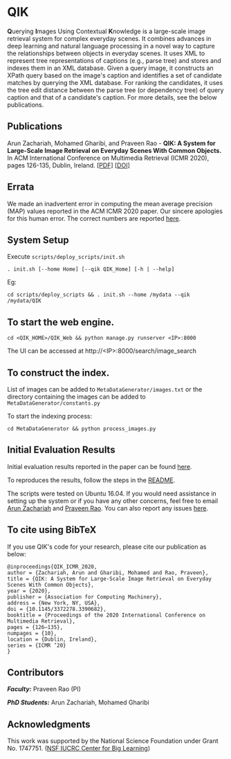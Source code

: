 # QIK
**Q**uerying **I**mages Using Contextual **K**nowledge is a large-scale image retrieval system for complex everyday scenes. It combines advances in deep learning and natural language processing in a novel way to capture the relationships between objects in everyday scenes. It uses XML to represent tree representations of captions (e.g., parse tree) and stores and indexes them in an XML database. Given a query image, it constructs an XPath query based on the image's caption and identifies a set of candidate matches by querying the XML database. For ranking the candidates, it uses the tree edit distance between the parse tree (or dependency tree) of query caption and that of a candidate's caption. For more details, see the below publications.

## Publications
Arun Zachariah, Mohamed Gharibi, and Praveen Rao - **QIK: A System for Large-Scale Image Retrieval on Everyday Scenes With Common Objects.** In ACM International Conference on Multimedia Retrieval (ICMR 2020), pages 126-135, Dublin, Ireland. [[PDF]](https://drive.google.com/file/d/1hcqZRtRFHK2eC39D8p2j-pCbl2CgVsvl/view) [[DOI]](https://doi.org/10.1145/3372278.3390682)


## Errata
We made an inadvertent error in computing the mean average precision (MAP) values reported in the ACM ICMR 2020 paper. Our sincere apologies for this human error. The correct numbers are reported [here](https://github.com/MU-Data-Science/QIK/tree/master/QIK_Evaluation#results).

## System Setup

Execute `scripts/deploy_scripts/init.sh`

```
. init.sh [--home Home] [--qik QIK_Home] [-h | --help]
```
Eg:
```
cd scripts/deploy_scripts && . init.sh --home /mydata --qik /mydata/QIK
```

## To start the web engine.
```
cd <QIK_HOME>/QIK_Web && python manage.py runserver <IP>:8000
```

The UI can be accessed at http://\<IP\>:8000/search/image_search

## To construct the index.
List of images can be added to `MetaDataGenerator/images.txt` or the directory containing the images can be added to `MetaDataGenerator/constants.py`

To start the indexing process:
```
cd MetaDataGenerator && python process_images.py
```

## Initial Evaluation Results
Initial evaluation results reported in the paper can be found [here](Documents/QIK_ICMR_Eval_Final.xlsx).

To reproduces the results, follow the steps in the [README](QIK_Evaluation/README.md).

The scripts were tested on Ubuntu 16.04. If you would need assistance in setting up the system or if you have any other concerns, feel free to email [Arun Zachariah](mailto:azachariah@mail.missouri.edu) and [Praveen Rao](mailto:praveen.rao@missouri.edu). You can also report any issues [here](https://github.com/MU-Data-Science/QIK/issues).

## To cite using BibTeX
If you use QIK's code for your research, please cite our publication as below:
```
@inproceedings{QIK_ICMR_2020,
author = {Zachariah, Arun and Gharibi, Mohamed and Rao, Praveen},
title = {QIK: A System for Large-Scale Image Retrieval on Everyday Scenes With Common Objects},
year = {2020},
publisher = {Association for Computing Machinery},
address = {New York, NY, USA},
doi = {10.1145/3372278.3390682},
booktitle = {Proceedings of the 2020 International Conference on Multimedia Retrieval},
pages = {126–135},
numpages = {10},
location = {Dublin, Ireland},
series = {ICMR ’20}
}
```

## Contributors

***Faculty:*** Praveen Rao (PI)

***PhD Students:*** Arun Zachariah, Mohamed Gharibi

## Acknowledgments
This work was supported by the National Science Foundation under Grant No. 1747751. ([NSF IUCRC Center for Big Learning](http://nsfcbl.org))
